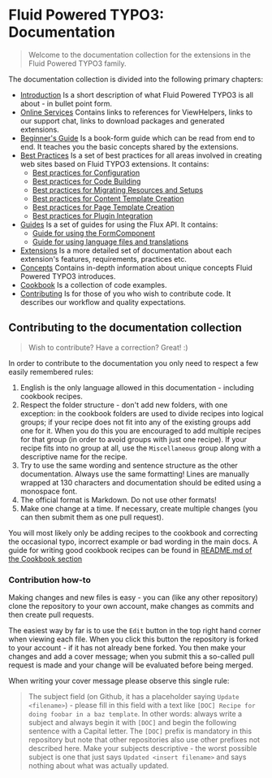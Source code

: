 Fluid Powered TYPO3: Documentation
==================================

> Welcome to the documentation collection for the extensions in the Fluid Powered TYPO3 family.

The documentation collection is divided into the following primary chapters:

* [Introduction](Introduction.md)
  Is a short description of what Fluid Powered TYPO3 is all about - in bullet point form.
* [Online Services](OnlineServices.md)
  Contains links to references for ViewHelpers, links to our support chat, links to download packages and generated extensions.
* [Beginner's Guide](BeginnersGuide.md)
  Is a book-form guide which can be read from end to end. It teaches you the basic concepts shared by the extensions.
* [Best Practices](BestPractice/)
  Is a set of best practices for all areas involved in creating web sites based on Fluid TYPO3 extensions. It contains:
  * [Best practices for Configuration](BestPractice/Configuration.md)
  * [Best practices for Code Building](BestPractice/CodeBuilding.md)
  * [Best practices for Migrating Resources and Setups](BestPractice/Migration.md)
  * [Best practices for Content Template Creation](BestPractice/Content.md)
  * [Best practices for Page Template Creation](BestPractice/Pages.md)
  * [Best practices for Plugin Integration](BestPractice/Plugins.md)
* [Guides](Guides/)
  Is a set of guides for using the Flux API. It contains:
  * [Guide for using the FormComponent](Guides/FormComponent.md)
  * [Guide for using language files and translations](Guides/WorkingWithLocallang.md)
* [Extensions](Extensions.md)
  Is a more detailed set of documentation about each extension's features, requirements, practices etc.
* [Concepts](Concepts/)
  Contains in-depth information about unique concepts Fluid Powered TYPO3 introduces.
* [Cookbook](Cookbook/)
  Is a collection of code examples.
* [Contributing](Contributing/)
  Is for those of you who wish to contribute code. It describes our workflow and quality expectations.

## Contributing to the documentation collection

> Wish to contribute? Have a correction? Great! :)

In order to contribute to the documentation you only need to respect a few easily remembered rules:

1. English is the only language allowed in this documentation - including cookbook recipes.
2. Respect the folder structure - don't add new folders, with one exception: in the cookbook folders are used to divide recipes
   into logical groups; if your recipe does not fit into any of the existing groups add one for it. When you do this you are
   encouraged to add multiple recipes for that group (in order to avoid groups with just one recipe). If your recipe fits into no
   group at all, use the `Miscellaneous` group along with a descriptive name for the recipe.
3. Try to use the same wording and sentence structure as the other documentation. Always use the same formatting! Lines are
   manually wrapped at 130 characters and documentation should be edited using a monospace font.
4. The official format is Markdown. Do not use other formats!
5. Make one change at a time. If necessary, create multiple changes (you can then submit them as one pull request).

You will most likely only be adding recipes to the cookbook and correcting the occasional typo, incorrect example or bad wording
in the main docs. A guide for writing good cookbook recipes can be found in [README.md of the Cookbook section](Cookbook/)

### Contribution how-to

Making changes and new files is easy - you can (like any other repository) clone the repository to your own account, make changes
as commits and then create pull requests.

The easiest way by far is to use the `Edit` button in the top right hand corner when viewing each file. When you click this button
the repository is forked to your account - if it has not already bene forked. You then make your changes and add a cover message;
when you submit this a so-called pull request is made and your change will be evaluated before being merged.

When writing your cover message please observe this single rule:

> The subject field (on Github, it has a placeholder saying `Update <filename>`) - please fill in this field with a text like
> `[DOC] Recipe for doing foobar in a baz template`. In other words: always write a subject and always begin it with `[DOC]` and
> begin the following sentence with a Capital letter. The `[DOC]` prefix is mandatory in this repository but note that other
> repositories also use other prefixes not described here. Make your subjects descriptive - the worst possible subject is one
> that just says `Updated <insert filename>` and says nothing about what was actually updated.
